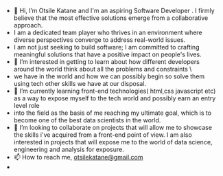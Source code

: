 - 👋 Hi, I’m Otsile Katane and I'm an aspiring Software Developer . I firmly believe that the most effective solutions emerge from a collaborative approach.
- I am a dedicated team player who thrives in an environment where diverse perspectives converge to address real-world issues.
- I am not just seeking to build software; I am committed to crafting meaningful solutions that have a positive impact on people's lives.
- 👀 I’m interested in getting to learn about how different developers around the world think about all the problems and constraints  \
- we have in the world and how we can possibly begin so solve them using tech other skills we have at our disposal.
- 🌱 I’m currently learning front-end technologies( html,css javascript etc) as a way to expose myself to the tech world and possibly earn an entry level role
- into the field as the basis of me reaching my ultimate goal, which is to become one of the best data scientists in the world.
- 💞️ I’m looking to collaborate on projects that will allow me to showcase the skills i've acquired from a front-end point of view. 
I am also interested in projects that will expose me to the world of data science, engineering and analysis for exposure.
- 📫 How to reach me, otsilekatane@gmail.com
- 

<!---
Otsile076/Otsile076 is a ✨ special ✨ repository because its `README.md` (this file) appears on your GitHub profile.
You can click the Preview link to take a look at your changes.
--->
